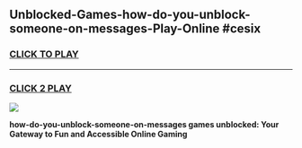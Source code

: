 
## Unblocked-Games-how-do-you-unblock-someone-on-messages-Play-Online #cesix
<h3>
<a href="https://news.freeplayer.one?title=how-do-you-unblock-someone-on-messages&ref=3">CLICK TO PLAY</a></h3>
<hr>

<h3>
<a href="https://news.freeplayer.one?title=how-do-you-unblock-someone-on-messages&ref=3">CLICK 2 PLAY</a>
  
</h3>

<a href="https://news.freeplayer.one?title=how-do-you-unblock-someone-on-messages&ref=3"><img src="https://clearcache.store/games.png"></a>


**how-do-you-unblock-someone-on-messages games unblocked: Your Gateway to Fun and Accessible Online Gaming**
